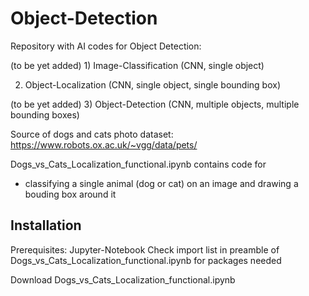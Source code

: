 # Object-Detection

Repository with AI codes for Object Detection:

(to be yet added) 1) Image-Classification (CNN, single object)

2) Object-Localization (CNN,  single object, single bounding box)

(to be yet added) 3) Object-Detection (CNN, multiple objects, multiple bounding boxes)


Source of dogs and cats photo dataset: https://www.robots.ox.ac.uk/~vgg/data/pets/


Dogs_vs_Cats_Localization_functional.ipynb contains code for
  - classifying a single animal (dog or cat) on an image and drawing a bouding box around it
  
  
## Installation

Prerequisites:
Jupyter-Notebook
Check import list in preamble of Dogs_vs_Cats_Localization_functional.ipynb for packages needed



Download Dogs_vs_Cats_Localization_functional.ipynb 
